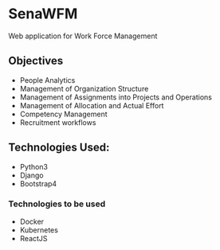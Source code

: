 # SenaWFM
Web application for Work Force Management

## Objectives
- People Analytics
- Management of Organization Structure
- Management of Assignments into Projects and Operations
- Management of Allocation and Actual Effort
- Competency Management
- Recruitment workflows

## Technologies Used:
- Python3
- Django
- Bootstrap4

### Technologies to be used
- Docker
- Kubernetes
- ReactJS
